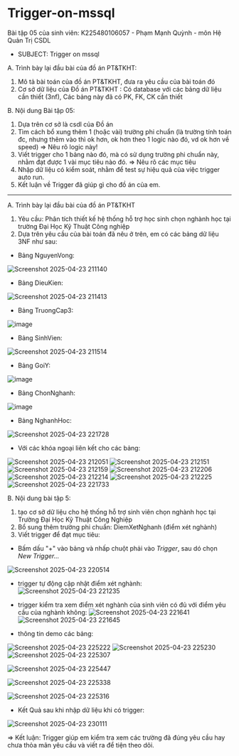 # Trigger-on-mssql
Bài tập 05 của sinh viên: K225480106057 - Phạm Mạnh Quỳnh - môn Hệ Quản Trị CSDL
- SUBJECT: Trigger on mssql

A. Trình bày lại đầu bài của đồ án PT&TKHT:
1. Mô tả bài toán của đồ án PT&TKHT, 
   đưa ra yêu cầu của bài toán đó
2. Cơ sở dữ liệu của Đồ án PT&TKHT :
   Có database với các bảng dữ liệu cần thiết (3nf),
   Các bảng này đã có PK, FK, CK cần thiết
 
B. Nội dung Bài tập 05:
1. Dựa trên cơ sở là csdl của Đồ án
2. Tìm cách bổ xung thêm 1 (hoặc vài) trường phi chuẩn
   (là trường tính toán đc, nhưng thêm vào thì ok hơn,
    ok hơn theo 1 logic nào đó, vd ok hơn về speed)
   => Nêu rõ logic này!
3. Viết trigger cho 1 bảng nào đó, 
   mà có sử dụng trường phi chuẩn này,
   nhằm đạt được 1 vài mục tiêu nào đó.
   => Nêu rõ các mục tiêu 
4. Nhập dữ liệu có kiểm soát, 
   nhằm để test sự hiệu quả của việc trigger auto run.
5. Kết luận về Trigger đã giúp gì cho đồ án của em.
----------------------------------------------------------------------------------------------------
A. Trình bày lại đầu bài của đồ án PT&TKHT
1. Yêu cầu: Phân tích thiết kế hệ thống hỗ trợ học sinh chọn nghành học tại trường Đại Học Kỹ Thuật Công nghiệp
2. Dựa trên yêu cầu của bài toán đã nêu ở trên, em có các bảng dữ liệu 3NF như sau:
- Bảng NguyenVong:
  
![Screenshot 2025-04-23 211140](https://github.com/user-attachments/assets/fc432231-b722-4889-88c3-91ba8853c143)
- Bảng DieuKien:
  
![Screenshot 2025-04-23 211413](https://github.com/user-attachments/assets/d2b5b5ab-42bb-4e25-bbb0-a0a319153458)
- Bảng TruongCap3:
  
![image](https://github.com/user-attachments/assets/15c37346-e575-4ff1-af73-ca5a287b902b)
- Bảng SinhVien:
  
![Screenshot 2025-04-23 211514](https://github.com/user-attachments/assets/063943d8-eb31-4eca-93b8-ca1176238e0f)
- Bảng GoiY:
  
![image](https://github.com/user-attachments/assets/d870db2b-5fc1-4746-bf97-c16b456fe77a)
- Bảng ChonNghanh:
 
![image](https://github.com/user-attachments/assets/3719af64-9851-4120-99c9-e6e86fa3f76c)

- Bảng NghanhHoc:
  
![Screenshot 2025-04-23 221728](https://github.com/user-attachments/assets/49a27bd2-ac39-437c-b917-cc44f1f9e151)

- Với các khóa ngoại liên kết cho các bảng:
  
![Screenshot 2025-04-23 212051](https://github.com/user-attachments/assets/2cf0091e-a520-4dd7-88a9-8d49bac42af9)
![Screenshot 2025-04-23 212151](https://github.com/user-attachments/assets/15ec005f-9f5a-4eb6-9e75-d1529e74cdbb)
![Screenshot 2025-04-23 212159](https://github.com/user-attachments/assets/bc74e1db-00fb-421e-84e7-5b511567d9ee)
![Screenshot 2025-04-23 212206](https://github.com/user-attachments/assets/0e671a7f-26cb-4eec-8613-339ac684d0e4)
![Screenshot 2025-04-23 212214](https://github.com/user-attachments/assets/f7d038f9-ecc6-4026-b3e5-c4f1bbdf8595)
![Screenshot 2025-04-23 212225](https://github.com/user-attachments/assets/a4299967-6ad7-4b64-a97e-898519af7dc3)
![Screenshot 2025-04-23 221733](https://github.com/user-attachments/assets/cf6c4613-c174-4de9-9923-0a8273bd02b7)

B. Nội dung bài tập 5:
1. tạo cơ sở dữ liệu cho hệ thống hỗ trợ sinh viên chọn nghành học tại Trường Đại Học Kỹ Thuật Công Nghiệp
2. Bổ sung thêm trường phi chuẩn: DiemXetNghanh (điểm xét nghành)
3. Viết trigger để đạt mục tiêu:
- Bấm dấu "+" vào bảng và nhấp chuột phải vào _Trigger_, sau dó chọn _New Trigger..._
  
![Screenshot 2025-04-23 220514](https://github.com/user-attachments/assets/964a70a0-be20-4f8e-910c-f86abd419852)

- trigger tự động cập nhật điểm xét nghành:
![Screenshot 2025-04-23 221235](https://github.com/user-attachments/assets/d697ca9a-402e-4ddf-b11e-3541b4399fd6)

- trigger kiểm tra xem điểm xét nghành của sinh viên có đủ với điểm yêu cầu của nghành không: 
![Screenshot 2025-04-23 221641](https://github.com/user-attachments/assets/091e2c1a-889e-4cba-9696-3ca517646eda)
![Screenshot 2025-04-23 221645](https://github.com/user-attachments/assets/904c0653-cd6b-4a78-9cff-6fd298bb45c6)

- thông tin demo các bảng:
  
![Screenshot 2025-04-23 225222](https://github.com/user-attachments/assets/819ad0f4-6507-44ac-93b5-f4f235f23e7a)
![Screenshot 2025-04-23 225230](https://github.com/user-attachments/assets/bc77a468-21ff-40e2-bead-c796d6fb82a9)
![Screenshot 2025-04-23 225307](https://github.com/user-attachments/assets/064ec27a-dcd9-46c8-a463-49da2b9eabbd)

![Screenshot 2025-04-23 225447](https://github.com/user-attachments/assets/80ebf859-8b37-4ad7-928a-53b79099dade)

![Screenshot 2025-04-23 225338](https://github.com/user-attachments/assets/2f8ffef6-c85a-4331-90f3-5b03d576e3d5)

![Screenshot 2025-04-23 225316](https://github.com/user-attachments/assets/1e5c3d31-f6b1-4a74-a126-cf172cd3bab3)

- Kết Quả sau khi nhập dữ liệu khi có trigger:

![Screenshot 2025-04-23 230111](https://github.com/user-attachments/assets/0ffcdaec-390e-437a-8765-00be52028e1d)


 => Kết luận: Trigger giúp em kiểm tra xem các trường đã đúng yêu cầu hay chưa thỏa mãn yêu cầu và viết ra để tiện theo dõi.
